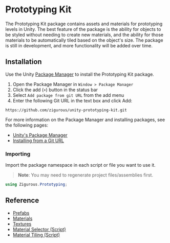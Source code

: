 # Prototyping Kit

The Prototyping Kit package contains assets and materials for prototyping levels in Unity. The best feature of the package is the ability for objects to be styled without needing to create new materials, and the ability for those materials to be automatically tiled based on the object's size. The package is still in development, and more functionality will be added over time.

## Installation

Use the Unity [Package Manager](https://docs.unity3d.com/Manual/upm-ui.html) to install the Prototyping Kit package.

1. Open the Package Manager in `Window > Package Manager`
2. Click the add (`+`) button in the status bar
3. Select `Add package from git URL` from the add menu
4. Enter the following Git URL in the text box and click Add:

```http
https://github.com/zigurous/unity-prototyping-kit.git
```

For more information on the Package Manager and installing packages, see the following pages:

- [Unity's Package Manager](https://docs.unity3d.com/Manual/Packages.html)
- [Installing from a Git URL](https://docs.unity3d.com/Manual/upm-ui-giturl.html)

### Importing

Import the package namespace in each script or file you want to use it.

> **Note**: You may need to regenerate project files/assemblies first.

```csharp
using Zigurous.Prototyping;
```

## Reference

- [Prefabs](https://docs.zigurous.com/com.zigurous.prototyping/manual/prefabs.html)
- [Materials](https://docs.zigurous.com/com.zigurous.prototyping/manual/materials.html)
- [Textures](https://docs.zigurous.com/com.zigurous.prototyping/manual/textures.html)
- [Material Selector (Script)](https://docs.zigurous.com/com.zigurous.prototyping/api/Zigurous.Prototyping.MaterialSelector.html)
- [Material Tiling (Script)](https://docs.zigurous.com/com.zigurous.prototyping/api/Zigurous.Prototyping.MaterialTiling.html)
